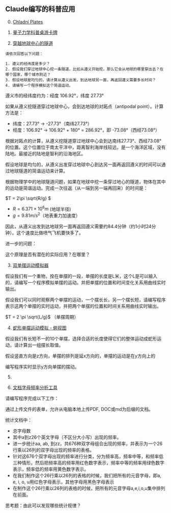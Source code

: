 Claude编写的科普应用
---

0. [Chladni Plates](https://www.youtube.com/watch?v=lRFysSAxWxI)



1. [量子力学科普桌游卡牌](https://claude.ai/public/artifacts/241a3ec6-7eb3-47c7-9c56-ef010ec0e246)

2. [穿越地球中心的隧道](https://claude.ai/public/artifacts/26d895cd-451b-46cc-9275-22c899b0adb5)

```
请依次回答以下问题：

1. 遵义的经纬度是多少？
2. 假设我们穿过地球中心挖一条隧道，比如从遵义开始挖，那么它会从地球的哪里穿出去？在哪个国家，哪个城市附近？
3. 假设地球是均匀的，请计算从遵义出发，到达地球另一面，再返回遵义需要多长时间？
4. 请编写一个程序模拟这个简谐运动。
```

遵义市的经纬度约为：经度 106.92°，纬度 27.73°

如果从遵义挖隧道穿过地球中心，会到达地球的对跖点（antipodal point）。计算方法是：

- 纬度：27.73° → -27.73°（南纬27.73°）
- 经度：106.92° → 106.92° + 180° = 286.92°，即 -73.08°（西经73.08°）

根据对跖点的计算，从遵义挖隧道穿过地球中心会到达南纬27.73°、西经73.08°的位置。这个位置位于南太平洋中，距离智利海岸线较远，是一个海洋区域，没有陆地。最接近的陆地是智利的沿海地区。

假设地球是均匀的，从遵义出发穿过地球中心到达另一面再返回遵义的时间可以通过地球隧道的简谐运动来计算。

根据物理学中的地球隧道问题，如果在地球中挖一条穿过地心的隧道，物体在其中的运动是简谐运动。完成一次往返（从一端到另一端再回来）的时间是：

$T = 2\pi \sqrt{R/g} $

- $R = 6.371 \times 10^ 6 m$ (地球半径)
- $g = 9.81 m/s^2$（地表重力加速度）

因此，从遵义出发到达地球另一面再返回遵义需要约84.4分钟（约1小时24分钟）。这个速度比做喷气飞机要快多了。

进一步的问题：

这个原理是否有潜在的实际应用？在哪里？

3. [双单摆运动模拟器](https://claude.ai/public/artifacts/ebe6d1cb-a1ab-47ea-ba0e-7e5e045a4d1f)

假设我们有一个重物，拴在单摆的一段，单摆的长度是L米，这个L是可以输入的，请编写一个程序模拟单摆的运动。并把单摆的位置和时间变化关系用曲线实时输出。

假设我们可以同时观察两个单摆的运动，一个摆长长，另一个摆长短，请编写程序表示这两个单摆的实时运动，并把两个单摆的位置和时间关系用曲线实时输出。

$T = 2 \pi \sqrt{L/g}$ （单摆周期）

4. [蛇形单摆运动模拟 - 俯视图](https://claude.ai/public/artifacts/c72dfda5-c36a-44f7-b647-5250ce759047)

假设我们有长短不一的10个单摆，选择合适的长度使得它们的整体运动成蛇形运动，请计算出一组摆长取值。

假设竖直方向是z方向，单摆的排列是延x方向的，单摆的运动是在y方向上的

编写程序实时显示y方向单摆的摆动。

5.


6. [文档字母频率分析工具](https://claude.ai/public/artifacts/b0a250f3-71e2-4087-bfea-276fe0016d73)


请编写程序完成以下工作：

通过上传文件的表单，允许从电脑本地上传PDF, DOC或md为后缀的文档。

统计文档中：

- 总字母数
- 其中a到z26个英文字母（不区分大小写）出现的频率。
- 进一步统计aa, ab, 到zz，共676种双字母组合出现的频率，并表示为一个26行乘以26列的双字母出现的频率的表格。
- 针对这676个双字母出现的频率进行分类，分为频率高，频率中等，和频率低三种情形，然后把频率高的频率用红色数字表示，频率中等的频率用绿色数字表示，频率低的频率用黄色数字表示。
- 在我们制作这个26行乘以26列的表格的时候，我们把所有的元音字母，即a, e, i, o, u用红色字母表示，其他字母用黑色字母表示
- 在制作这个26行乘以26列的表格的时候，把所有的元音字母a,e,i,o,u集中排列在前面。

思考题：由此可以发现哪些统计规律？

